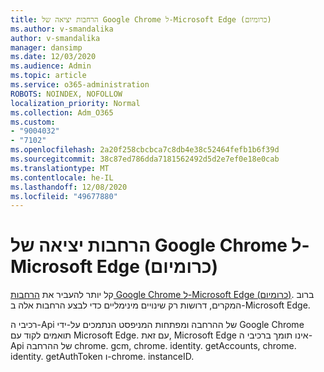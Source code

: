 ```yaml
---
title: הרחבות יציאה של Google Chrome ל-Microsoft Edge (כרומיום)
ms.author: v-smandalika
author: v-smandalika
manager: dansimp
ms.date: 12/03/2020
ms.audience: Admin
ms.topic: article
ms.service: o365-administration
ROBOTS: NOINDEX, NOFOLLOW
localization_priority: Normal
ms.collection: Adm_O365
ms.custom:
- "9004032"
- "7102"
ms.openlocfilehash: 2a20f258cbcbca7c8db4e38c52464fefb1b6f39d
ms.sourcegitcommit: 38c87ed786dda7181562492d5d2e7ef0e18e0cab
ms.translationtype: MT
ms.contentlocale: he-IL
ms.lasthandoff: 12/08/2020
ms.locfileid: "49677880"
---
```

# <a name="port-google-chrome-extensions-to-microsoft-edge-chromium"></a>הרחבות יציאה של Google Chrome ל-Microsoft Edge (כרומיום)

קל יותר להעביר את [הרחבות Google Chrome ל-Microsoft Edge (כרומיום)](https://docs.microsoft.com/microsoft-edge/extensions-chromium/developer-guide/port-chrome-extension). ברוב המקרים, דרושות רק שינויים מינימליים כדי לבצע הרחבות אלה ב-Microsoft Edge.

רכיבי ה-Api של ההרחבה ומפתחות המניפסט הנתמכים על-ידי Google Chrome תואמים לקוד עם Microsoft Edge. עם זאת, Microsoft Edge אינו תומך ברכיבי ה-Api של ההרחבה chrome. gcm, chrome. identity. getAccounts, chrome. identity. getAuthToken ו-chrome. instanceID.